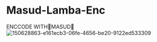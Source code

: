 # Masud-Lamba-Enc
ENCCODE WITH👑MASUD👑
![150628863-e161ecb3-06fe-4656-be20-9122ed533309](https://user-images.githubusercontent.com/118968969/227395664-0fb4bfa8-199a-4c52-8914-3645f553ee79.gif)
